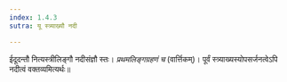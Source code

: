 ```yaml
---
index: 1.4.3
sutra: यू स्त्र्याख्यौ नदी

---
```

ईदूदन्तौ नित्यस्त्रीलिङ्गौ नदीसंज्ञौ स्तः। _प्रथमलिङ्गग्रहणं च_ (वार्त्तिकम्)। पूर्वं स्त्र्याख्यस्योपसर्जनत्वेऽपि नदीत्वं वक्तव्यमित्यर्थः॥